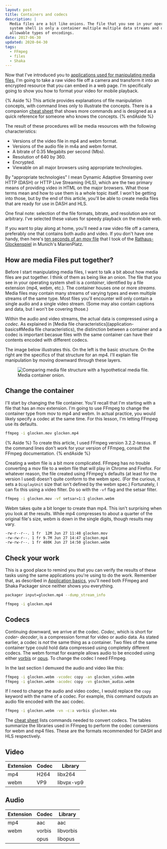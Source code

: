 ```yaml
---
layout: post
title: Containers and codecs
description: |
  Media files are a bit like onions. The file that you see in your operating
  system shell is only a container multiple multiple data streams and different
  allowable types of encodings.
date: 2017-06-30
updated: 2020-04-30
tags:
  - FFmpeg
  - files
  - Shaka
---
```


Now that I've introduced you to [applications used for manipulating media
files](application-basics), I'm going to take a raw video file off a camera and
transform it into an encrypted resource that you can embed in a web page. I'm
specifically going to show you how to format your video for mobile playback.

{% Aside %}
This article provides explanations of file manipulation concepts,
with command lines only to illustrate the concepts. There is a companion [cheat
sheet](cheatsheet) that shows more commands and is designed as a quick reference
for someone who knows the concepts.
{% endAside %}

The result of these procedures will be media resources with the following
characteristics:

+  Versions of the video file in mp4 and webm format.
+  Versions of the audio file in m4a and webm format.
+  A bitrate of 0.35 Megabits per second (Mbs).
+  Resolution of 640 by 360.
+  Encrypted.
+  Viewable on all major browsers using appropriate technologies.

By "appropriate technologies" I mean Dynamic Adaptive Streaming over HTTP (DASH)
or HTTP Live Streaming (HLS), which are the two primary means of providing video
in HTML on the major browsers. What those terms mean and how to use them is a
whole topic itself. I won't be getting into those, but by the end of this
article, you'll be able to create media files that are ready for use in DASH and
HLS.

One final note: selection of the file formats, bitrate, and resolution are not
arbitrary. I've selected these values for speedy playback on the mobile web.

If you want to play along at home, you'll need a raw video file off a camera,
preferably one that contains both audio and video. If you don't have one handy,
then here's [ten seconds of an mov
file](https://storage.googleapis.com/webfundamentals-assets/fundamentals/media/videos/glocken.mov)
that I took of the
[Rathaus-Glockenspiel](https://en.wikipedia.org/wiki/Rathaus-Glockenspiel)
in Munich's MarienPlatz.

## How are media Files put together?

Before I start manipulating media files, I want to talk a bit about how media
files are put together. I think of them as being like an onion. The file that
you see in your operating system shell is a _container_, identified by a file
extension (mp4, webm, etc.). The container houses one or more _streams_. Media
files may contain many streams of varying types and even multiple streams of the
same type. Most files you'll encounter will only contain a single audio and a
single video stream. (Some may also contain captions and data, but I won't be
covering those.)

Within the audio and video streams, the actual data is compressed using a
_codec_. As explained in [Media file characteristics](application-basics#Media
file characteristics), the distinction between a container and a codec is
important becasue files with the same container can have their contents encoded with
different codecs.

The image below illustrates this. On the left is the basic structure. On the
right are the specifics of that structure for an mp4. I'll explain file
manipulation by moving downward through these layers.

<figure class="w-figure">
  <img src="./a.jpg" alt="Comparing media file structure with a hypothetical media file.">
  <figcaption class="w-figcaption">Media container onion.</figcaption>
</figure>

## Change the container

I'll start by changing the file container. You'll recall that I'm starting
with a file that has an mov extension. I'm going to use FFmpeg to change the
container type from mov to mp4 and webm. In actual practice, you would likely
specify a codec at the same time. For this lesson, I'm letting FFmpeg use its
defaults.

```bash
ffmpeg -i glocken.mov glocken.mp4
```
{% Aside %}
To create this article, I used FFmpeg version 3.2.2-tessus. If the command
lines don't work for your version of FFmpeg, consult the FFmpeg documentation.
{% endAside %}

Creating a webm file is a bit more complicated. FFmpeg has no trouble converting
a mov file to a webm file that will play in Chrome and Firefox. For whatever
reason, the file created using FFmpeg's defaults (at least for the version I
used) doesn't quite conform to the webm spec. (For the curious, it sets a
`DisplayUnit` size that isn't defined by the webm spec.) Fortunately, I can fix
this using a video filter. Do so with the `-vf` flag and the setsar filter.

```bash
ffmpeg -i glocken.mov -vf setsar=1:1 glocken.webm
```

Webm takes quite a bit longer to create than mp4. This isn't surprising when
you look at the results. While mp4 compresses to about a quarter of the original
file's size, webm is down in the single digits, though results may vary.

```bash
-rw-r--r--. 1 fr  12M Jun 27 11:48 glocken.mov
-rw-rw-r--. 1 fr 9.7M Jun 27 14:47 glocken.mp4
-rw-rw-r--. 1 fr 480K Jun 27 14:50 glocken.webm
```

## Check your work

This is a good place to remind you that you can verify the results of these
tasks using the same applications you're using to do the work. Remember that, as described in
[Application basics](application-basics), you'll need both FFmpeg and Shaka
Packager since neither shows you everything.

```bash
packager input=glocken.mp4 --dump_stream_info
```

```bash
ffmpeg -i glocken.mp4
```

## Codecs

Continuing downward, we arrive at the codec. _Codec_, which is short for _coder-
decoder_, is a compression format for video or audio data.  As stated earlier, a
codec is _not_ the same thing as a container. Two files of the same container
type could hold data compressed using completely different codecs. The webm
format for example allows audio to be encoded using either
[vorbis](https://en.wikipedia.org/wiki/Vorbis) or
[opus](https://en.wikipedia.org/wiki/Opus_(audio_format)). To change the codec I
need FFmpeg.

In the last section I demuxed the audio and video like this:

```bash
ffmpeg -i glocken.webm -vcodec copy -an glocken_video.webm
ffmpeg -i glocken.webm -acodec copy -vn glocken_audio.webm
```

If I need to change the audio and video codec, I would replace the `copy` keyword
with the name of a codec. For example, this command outputs an audio file
encoded with the aac codec.

```bash
ffmpeg -i glocken.webm -vn -c:a vorbis glocken.m4a
```

The [cheat sheet](/web/fundamentals/media/manipulating/cheatsheet#codec) lists
commands needed to convert codecs. The tables summarize the libraries used in
FFmpeg to perform the codec conversions for webm and mp4 files. These are the
formats recommended for DASH and HLS respectively.

## Video

| Extension | Codec | Library |
| --- | ----- | --- |
| mp4 | H264  | libx264 |
| webm| VP9   | libvpx-vp9 |

## Audio

| Extension | Codec | Library |
| --- | ----- | --- |
| mp4 | aac   | aac |
| webm| vorbis | libvorbis |
|     | opus | libopus |



